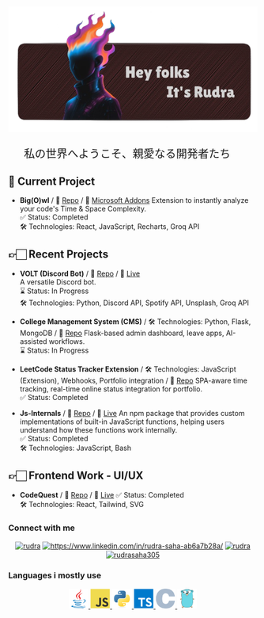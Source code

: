 <p align="center">
  <img src="https://github.com/Rudrajiii/Rudrajiii/blob/main/type7c-wb.png?raw=true"
       />
</p>



<p align="center" style="font-family: 'Shadows Into Light', cursive; font-size: 22px;">
  私の世界へようこそ、親愛なる開発者たち 🩷
</p>



## 🔭 Current Project

- **Big(O)wl**  / 📂 [Repo](https://github.com/Rudrajiii/Big-O-wl)  / 🔗 [Microsoft Addons](https://t.co/vnYPptA3sy)
  Extension to instantly analyze your code's Time & Space Complexity.  
  ✅ Status: Completed  
  🛠 Technologies: React, JavaScript, Recharts, Groq API  
  

## 👉🏻 Recent Projects

- **VOLT (Discord Bot)** / 📂 [Repo](https://github.com/Rudrajiii/VOLT-WEB) / 🔗 [Live](https://volt-web-rose.vercel.app/)  
  A versatile Discord bot.  
  ⌛ Status: In Progress  
  🛠 Technologies: Python, Discord API, Spotify API, Unsplash, Groq API  
   
- **College Management System (CMS)** / 🛠 Technologies: Python, Flask, MongoDB / 📂 [Repo](https://github.com/Rudrajiii/clg-management-app)
  Flask-based admin dashboard, leave apps, AI-assisted workflows.  
  ⌛ Status: In Progress  
  
- **LeetCode Status Tracker Extension**  / 🛠 Technologies: JavaScript (Extension), Webhooks, Portfolio integration / 📂 [Repo](https://github.com/Rudrajiii/leetcode-status-tracker-extension)
  SPA-aware time tracking, real-time online status integration for portfolio.  
  ✅ Status: Completed    

- **Js-Internals**  / 📂 [Repo](https://github.com/Rudrajiii/Js-Internals) / 🔗 [Live](https://www.npmjs.com/package/js-internals)
  An npm package that provides custom implementations of built-in JavaScript functions, helping users understand how these functions work internally.  
  ✅ Status: Completed  
  🛠 Technologies: JavaScript, Bash  
   
## 👉🏻 Frontend Work - UI/UX

- **CodeQuest**  / 📂 [Repo](https://github.com/Rudrajiii/CodeQuest) / 🔗 [Live](https://codequest-five.vercel.app/)
  ✅ Status: Completed  
  🛠 Technologies: React, Tailwind, SVG    


### Connect with me
<p align="center">
<a href="https://twitter.com/Rudra_X_Rudra" target="blank"><img align="center" src="https://raw.githubusercontent.com/rahuldkjain/github-profile-readme-generator/master/src/images/icons/Social/twitter.svg" alt="rudra" height="30" width="40" /></a>
<a href="https://www.linkedin.com/in/rudra-saha-ab6a7b28a/" target="blank"><img align="center" src="https://raw.githubusercontent.com/rahuldkjain/github-profile-readme-generator/master/src/images/icons/Social/linked-in-alt.svg" alt="https://www.linkedin.com/in/rudra-saha-ab6a7b28a/" height="30" width="40" /></a>
<a href="https://stackoverflow.com/users/rudra" target="blank"><img align="center" src="https://raw.githubusercontent.com/rahuldkjain/github-profile-readme-generator/master/src/images/icons/Social/stack-overflow.svg" alt="rudra" height="30" width="40" /></a>
<a href="https://www.leetcode.com/rudrasaha305" target="blank"><img align="center" src="https://raw.githubusercontent.com/rahuldkjain/github-profile-readme-generator/master/src/images/icons/Social/leet-code.svg" alt="rudrasaha305" height="30" width="40" /></a>
</p>

### Languages i mostly use
<p align="center">
  <a href="https://www.java.com" target="_blank" rel="noreferrer"> <img src="https://raw.githubusercontent.com/devicons/devicon/master/icons/java/java-original.svg" alt="java" width="40" height="40"/> </a>
  <a href="https://developer.mozilla.org/en-US/docs/Web/JavaScript" target="_blank" rel="noreferrer"> <img src="https://raw.githubusercontent.com/devicons/devicon/master/icons/javascript/javascript-original.svg" alt="javascript" width="40" height="40"/> </a>
  <a href="https://www.python.org" target="_blank" rel="noreferrer"> <img src="https://raw.githubusercontent.com/devicons/devicon/master/icons/python/python-original.svg" alt="python" width="40" height="40"/>  </a>
  <a href="https://www.typescriptlang.org/" target="_blank" rel="noreferrer"> <img src="https://raw.githubusercontent.com/devicons/devicon/master/icons/typescript/typescript-original.svg" alt="typescript" width="40" height="40"/> </a> 
  <a href="https://www.cprogramming.com/" target="_blank" rel="noreferrer"> <img src="https://raw.githubusercontent.com/devicons/devicon/master/icons/c/c-original.svg" alt="c" width="40" height="40"/> </a>
  <a href="https://golang.org" target="_blank" rel="noreferrer"> <img src="https://raw.githubusercontent.com/devicons/devicon/master/icons/go/go-original.svg" alt="go" width="40" height="40"/> </a>
</p>
</p>

